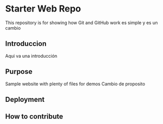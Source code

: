 # Starter Web Repo

This repository is for showing how Git and GitHub work
es simple y es un cambio

## Introduccion
Aqui va una introducción

## Purpose

Sample website with plenty of files for demos
Cambio de proposito

## Deployment

## How to contribute